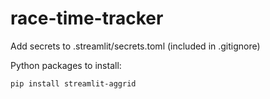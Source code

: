 # race-time-tracker

Add secrets to .streamlit/secrets.toml (included in .gitignore)

Python packages to install:

`pip install streamlit-aggrid`